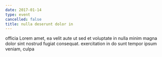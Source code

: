 ```yaml
---
date: 2017-01-14
type: event
cancelled: false
title: nulla deserunt dolor in
---
```

officia Lorem amet, ea velit aute ut sed et voluptate in nulla minim magna dolor sint nostrud fugiat consequat. exercitation in do sunt tempor ipsum veniam, culpa